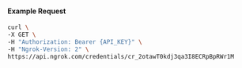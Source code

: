 <!-- Code generated for API Clients. DO NOT EDIT. -->

#### Example Request

```bash
curl \
-X GET \
-H "Authorization: Bearer {API_KEY}" \
-H "Ngrok-Version: 2" \
https://api.ngrok.com/credentials/cr_2otawT0kdj3qa3I8ECRpBpRWr1M
```

